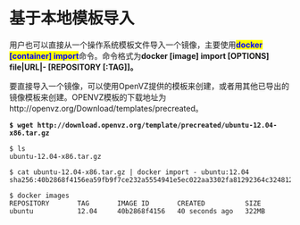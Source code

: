 # 基于本地模板导入

用户也可以直接从一个操作系统模板文件导入一个镜像，主要使用<mark style="color:blue;">**docker \[container] import**</mark>命令。命令格式为**docker \[image] import \[OPTIONS] file|URL|- \[REPOSITORY \[:TAG]]。**

要直接导入一个镜像，可以使用OpenVZ提供的模板来创建，或者用其他已导出的镜像模板来创建。OPENVZ模板的下载地址为http://openvz.org/Download/templates/precreated。

<pre class="language-bash"><code class="lang-bash"><strong>$ wget http://download.openvz.org/template/precreated/ubuntu-12.04-x86.tar.gz
</strong>
$ ls
ubuntu-12.04-x86.tar.gz

$ cat ubuntu-12.04-x86.tar.gz | docker import - ubuntu:12.04
sha256:40b2868f4156ea59fb9f7ce232a5554941e5ec022aa3302fa81292364c324812

$ docker images
REPOSITORY       TAG       IMAGE ID       CREATED          SIZE
ubuntu           12.04     40b2868f4156   40 seconds ago   322MB
</code></pre>

